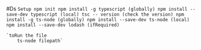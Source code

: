 #Ds
    `Setup
        npm init
        npm install -g typescript (globally)
        npm install --save-dev typescript (local)
        tsc -- version (check the version)
        npm install -g ts-node (globally)
        npm install --save-dev ts-node (local)
        npm install --save-dev lodash (ifRequired)`

    `toRun the file
        ts-node filepath`

